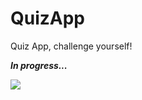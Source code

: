 # QuizApp
Quiz App, challenge yourself!

**_In progress..._**

![](https://i.imgur.com/ha7DRxF.png)


